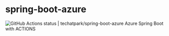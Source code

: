 # spring-boot-azure
![GitHub Actions status | techatpark/spring-boot-azure](https://github.com/techatpark/spring-boot-azure/workflows/master/badge.svg)
Azure Spring Boot with ACTIONS
